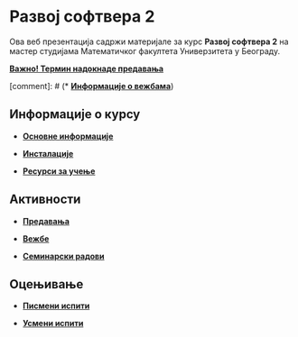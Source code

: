 # Развој софтвера 2

Ова веб презентација  садржи материјале за курс **Развој софтвера 2** на мастер студијама Математичког факултета Универзитета у Београду.

**[Важно! Термин надокнаде предавања](/predavanja/info/README.md)**


[comment]: # (* **[Информације о вежбама](/vezbe/info/README.md)**)


## Информације о курсу

* **[Основне информације](/informacije/README.md)**

* **[Инсталације](/INSTALACIJE.md)**

* **[Ресурси за учење](/RESURSI-ZA-UCENJE.md)**

## Активности

* **[Предавања](/predavanja/README.md)**

* **[Вежбе](/vezbe/README.md)**

* **[Семинарски радови](/seminarski-radovi/README.md)**

## Оцењивање

* **[Писмени испити](/pismeni-ispiti/README.md)**

* **[Усмени испити](/usmeni-ispiti/README.md)**
